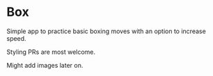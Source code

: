 # Box

Simple app to practice basic boxing moves with an option to increase speed.

Styling PRs are most welcome.

Might add images later on.
